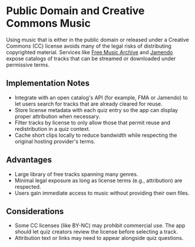 # Public Domain and Creative Commons Music

Using music that is either in the public domain or released under a Creative Commons (CC) license avoids many of the legal risks of distributing copyrighted material. Services like [Free Music Archive](https://freemusicarchive.org/) and [Jamendo](https://www.jamendo.com/start) expose catalogs of tracks that can be streamed or downloaded under permissive terms.

## Implementation Notes
- Integrate with an open catalog's API (for example, FMA or Jamendo) to let users search for tracks that are already cleared for reuse.
- Store license metadata with each quiz entry so the app can display proper attribution when necessary.
- Filter tracks by license to only allow those that permit reuse and redistribution in a quiz context.
- Cache short clips locally to reduce bandwidth while respecting the original hosting provider's terms.

## Advantages
- Large library of free tracks spanning many genres.
- Minimal legal exposure as long as license terms (e.g., attribution) are respected.
- Users gain immediate access to music without providing their own files.

## Considerations
- Some CC licenses (like BY-NC) may prohibit commercial use. The app should let quiz creators review the license before selecting a track.
- Attribution text or links may need to appear alongside quiz questions.
